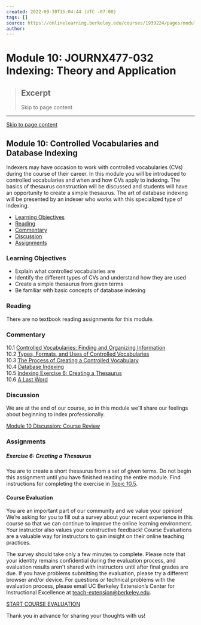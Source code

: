 ```yaml
---
created: 2022-09-30T15:04:44 (UTC -07:00)
tags: []
source: https://onlinelearning.berkeley.edu/courses/1939224/pages/module-10?module_item_id=89812003
author: 
---
```


# Module 10: JOURNX477-032 Indexing: Theory and Application

> ## Excerpt
> Skip to page content

---
[Skip to page content](https://onlinelearning.berkeley.edu/courses/1939224/pages/module-10?module_item_id=89812003#pagecontent)

## Module 10: Controlled Vocabularies and Database Indexing

Indexers may have occasion to work with controlled vocabularies (CVs) during the course of their career. In this module you will be introduced to controlled vocabularies and when and how CVs apply to indexing. The basics of thesaurus construction will be discussed and students will have an opportunity to create a simple thesaurus. The art of database indexing will be presented by an indexer who works with this specialized type of indexing.

-   [Learning Objectives](https://onlinelearning.berkeley.edu/courses/1939224/pages/module-10?module_item_id=89812003#S1)
-   [Reading](https://onlinelearning.berkeley.edu/courses/1939224/pages/module-10?module_item_id=89812003#S2)
-   [Commentary](https://onlinelearning.berkeley.edu/courses/1939224/pages/module-10?module_item_id=89812003#S3)
-   [Discussion](https://onlinelearning.berkeley.edu/courses/1939224/pages/module-10?module_item_id=89812003#S4)
-   [Assignments](https://onlinelearning.berkeley.edu/courses/1939224/pages/module-10?module_item_id=89812003#S5)

### Learning Objectives

-   Explain what controlled vocabularies are
-   Identify the different types of CVs and understand how they are used
-   Create a simple thesaurus from given terms
-   Be familiar with basic concepts of database indexing

### Reading

There are no textbook reading assignments for this module.

### Commentary

10.1 [Controlled Vocabularies: Finding and Organizing Information](https://onlinelearning.berkeley.edu/courses/1939224/pages/10-dot-1-controlled-vocabularies-finding-and-organizing-information "10.1 Controlled Vocabularies: Finding And Organizing Information")  
10.2 [Types, Formats, and Uses of Controlled Vocabularies](https://onlinelearning.berkeley.edu/courses/1939224/pages/10-dot-2-types-formats-and-uses-of-controlled-vocabularies "10.2 Types, Formats, And Uses Of Controlled Vocabularies")  
10.3 [The Process of Creating a Controlled Vocabulary](https://onlinelearning.berkeley.edu/courses/1939224/pages/10-dot-3-the-process-of-creating-a-controlled-vocabulary "10.3 The Process Of Creating A Controlled Vocabulary")  
10.4 [Database Indexing](https://onlinelearning.berkeley.edu/courses/1939224/pages/10-dot-4-database-indexing "10.4 Database Indexing")  
10.5 [Indexing Exercise 6: Creating a Thesaurus](https://onlinelearning.berkeley.edu/courses/1939224/pages/10-dot-5-indexing-exercise-6-creating-a-thesaurus "10.5 Indexing Exercise 6: Creating A Thesaurus")  
10.6 [A Last Word](https://onlinelearning.berkeley.edu/courses/1939224/pages/10-dot-6-a-last-word "10.6 A Last Word")

### Discussion

We are at the end of our course, so in this module we'll share our feelings about beginning to index professionally.

[Module 10 Discussion: Course Review](https://onlinelearning.berkeley.edu/courses/1939224/discussion_topics/10736072 "Module 10 Discussion: Course Review")

### Assignments

##### **Exercise 6: Creating a Thesaurus**

You are to create a short thesaurus from a set of given terms. Do not begin this assignment until you have finished reading the entire module. Find instructions for completing the exercise in [Topic 10.5](https://onlinelearning.berkeley.edu/courses/1939224/pages/10-dot-5-indexing-exercise-6-creating-a-thesaurus "10.5 Indexing Exercise 6: Creating A Thesaurus").

#### Course Evaluation

You are an important part of our community and we value your opinion! We’re asking for you to fill out a survey about your recent experience in this course so that we can continue to improve the online learning environment. Your instructor also values your constructive feedback! Course Evaluations are a valuable way for instructors to gain insight on their online teaching practices.

The survey should take only a few minutes to complete. Please note that your identity remains confidential during the evaluation process, and evaluation results aren't shared with instructors until after final grades are due. If you have problems submitting the evaluation, please try a different browser and/or device. For questions or technical problems with the evaluation process, please email UC Berkeley Extension’s Center for Instructional Excellence at [teach-extension@berkeley.edu](mailto:teach-extension@berkeley.edu).

[START COURSE EVALUATION](https://course-evaluations.berkeley.edu/Berkeley/fp-eng.aspx?lang=eng&pid=3903de98-3131-48bd-bac9-ccd8e689bacb&gid=c3149573-1642-4f92-b276-690093bad190&sid=ab5525cf186b4b8d7db9380d7b85ed97ce4cb15a611c5f2fd95bbcd84a1e077d&regl=en-US&tk=FO&foId=a80683bd-5fec-49ca-8379-c976aebb6c45#FilloutControlTopBarAnchor)

Thank you in advance for sharing your thoughts with us!
